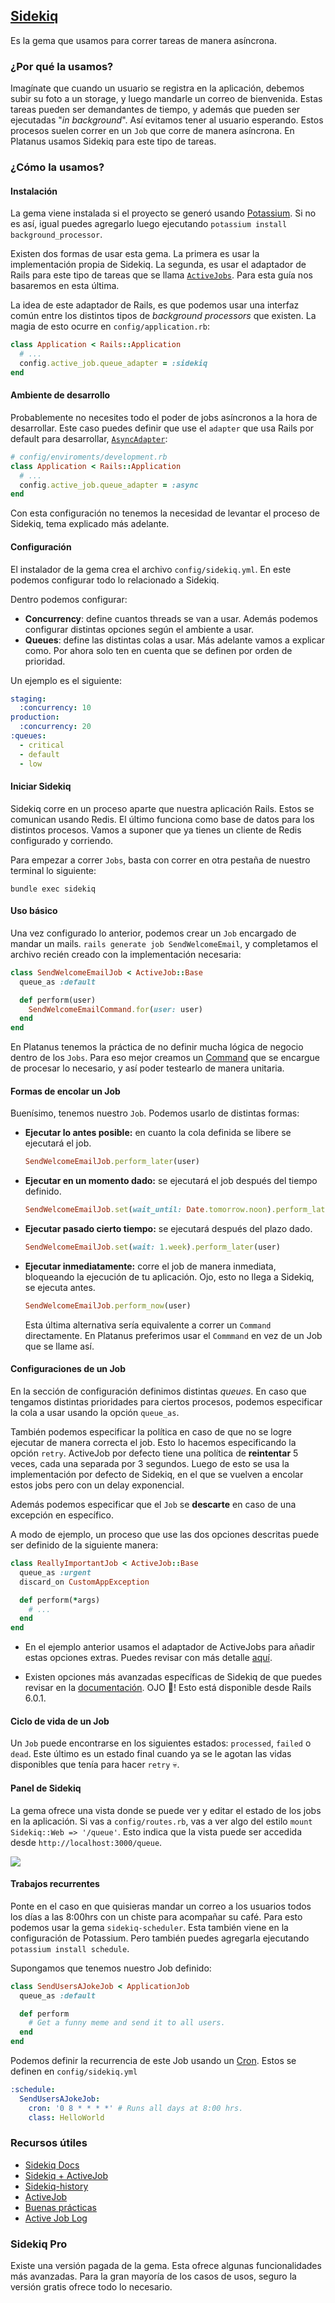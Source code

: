 ## [Sidekiq](https://github.com/mperham/sidekiq)

Es la gema que usamos para correr tareas de manera asíncrona.

### ¿Por qué la usamos?

Imagínate que cuando un usuario se registra en la aplicación, debemos subir su foto a un storage, y luego mandarle un correo de bienvenida. Estas tareas pueden ser demandantes de tiempo, y además que pueden ser ejecutadas "*in background*". Así evitamos tener al usuario esperando. Estos procesos suelen correr en un `Job` que corre de manera asíncrona. En Platanus usamos Sidekiq para este tipo de tareas.

### ¿Cómo la usamos?

#### Instalación
La gema viene instalada si el proyecto se generó usando [Potassium](https://github.com/platanus/potassium). Si no es así, igual puedes agregarlo luego ejecutando `potassium install background_processor`.

Existen dos formas de usar esta gema. La primera es usar la implementación propia de Sidekiq. La segunda, es usar el adaptador de Rails para este tipo de tareas que se llama [`ActiveJobs`](https://guides.rubyonrails.org/active_job_basics.html). Para esta guía nos basaremos en esta última.

La idea de este adaptador de Rails, es que podemos usar una interfaz común entre los distintos tipos de *background processors* que existen. La magia de esto ocurre en `config/application.rb`:

```ruby
class Application < Rails::Application
  # ...
  config.active_job.queue_adapter = :sidekiq
end
```

#### Ambiente de desarrollo

Probablemente no necesites todo el poder de jobs asíncronos a la hora de desarrollar. Este caso puedes definir que use el `adapter` que usa Rails por default para desarrollar, [`AsyncAdapter`](https://api.rubyonrails.org/classes/ActiveJob/QueueAdapters/AsyncAdapter.html):

```ruby
# config/enviroments/development.rb
class Application < Rails::Application
  # ...
  config.active_job.queue_adapter = :async
end
```

Con esta configuración no tenemos la necesidad de levantar el proceso de Sidekiq, tema explicado más adelante.

#### Configuración

El instalador de la gema crea el archivo `config/sidekiq.yml`. En este podemos configurar todo lo relacionado a Sidekiq.

Dentro podemos configurar:
- **Concurrency**: define cuantos threads se van a usar. Además podemos configurar distintas opciones según el ambiente a usar.
- **Queues**: define las distintas colas a usar. Más adelante vamos a explicar como. Por ahora solo ten en cuenta que se definen por orden de prioridad.

Un ejemplo es el siguiente:

```yml
staging:
  :concurrency: 10
production:
  :concurrency: 20
:queues:
  - critical
  - default
  - low
```

#### Iniciar Sidekiq

Sidekiq corre en un proceso aparte que nuestra aplicación Rails. Estos se comunican usando Redis. El último funciona como base de datos para los distintos procesos. Vamos a suponer que ya tienes un cliente de Redis configurado y corriendo.

 Para empezar a correr `Jobs`, basta con correr en otra pestaña de nuestro terminal lo siguiente:

```
bundle exec sidekiq
```

#### Uso básico

Una vez configurado lo anterior, podemos crear un `Job` encargado de mandar un mails. `rails generate job SendWelcomeEmail`, y completamos el archivo recién creado con la implementación necesaria:

```ruby
class SendWelcomeEmailJob < ActiveJob::Base
  queue_as :default

  def perform(user)
    SendWelcomeEmailCommand.for(user: user)
  end
end
```

En Platanus tenemos la práctica de no definir mucha lógica de negocio dentro de los `Jobs`. Para eso mejor creamos un [Command](https://la-guia.platan.us/stack/ruby/rails/powertypes#commands-app-commands) que se encargue de procesar lo necesario, y así poder testearlo de manera unitaria.

#### Formas de encolar un Job

Buenísimo, tenemos nuestro `Job`. Podemos usarlo de distintas formas:

- **Ejecutar lo antes posible:** en cuanto la cola definida se libere se ejecutará el job.
  ```ruby
  SendWelcomeEmailJob.perform_later(user)
  ```
- **Ejecutar en un momento dado:** se ejecutará el job después del tiempo definido.
  ```ruby
  SendWelcomeEmailJob.set(wait_until: Date.tomorrow.noon).perform_later(user)
  ```
- **Ejecutar pasado cierto tiempo:** se ejecutará después del plazo dado.
  ```ruby
  SendWelcomeEmailJob.set(wait: 1.week).perform_later(user)
  ```
- **Ejecutar inmediatamente:** corre el job de manera inmediata, bloqueando la ejecución de tu aplicación. Ojo, esto no llega a Sidekiq, se ejecuta antes.
  ```ruby
  SendWelcomeEmailJob.perform_now(user)
  ```
  Esta última alternativa sería equivalente a correr un `Command` directamente. En Platanus preferimos usar el `Commmand` en vez de un Job que se llame así.

#### Configuraciones de un Job

En la sección de configuración definimos distintas *queues*. En caso que tengamos distintas prioridades para ciertos procesos, podemos especificar la cola a usar usando la opción `queue_as`.

También podemos especificar la política en caso de que no se logre ejecutar de manera correcta el job. Esto lo hacemos especificando la opción `retry`. ActiveJob por defecto tiene una política de **reintentar** 5 veces, cada una separada por 3 segundos. Luego de esto se usa la implementación por defecto de Sidekiq, en el que se vuelven a encolar estos jobs pero con un delay exponencial.

Además podemos especificar que el `Job` se **descarte** en caso de una excepción en específico.

A modo de ejemplo, un proceso que use las dos opciones descritas puede ser definido de la siguiente manera:

```ruby
class ReallyImportantJob < ActiveJob::Base
  queue_as :urgent
  discard_on CustomAppException

  def perform(*args)
    # ...
  end
end
```

- En el ejemplo anterior usamos el adaptador de ActiveJobs para añadir estas opciones extras. Puedes revisar con más detalle [aquí](https://edgeguides.rubyonrails.org/active_job_basics.html#retrying-or-discarding-failed-jobs).

- Existen opciones más avanzadas específicas de Sidekiq de que puedes revisar en la [documentación](https://github.com/mperham/sidekiq/wiki/Advanced-Options). OJO 👀! Esto está disponible desde Rails 6.0.1.

#### Ciclo de vida de un Job

Un `Job` puede encontrarse en los siguientes estados: `processed`, `failed` o `dead`. Este último es un estado final cuando ya se le agotan las vidas disponibles que tenía para hacer `retry` 💀.

#### Panel de Sidekiq

La gema ofrece una vista donde se puede ver y editar el estado de los jobs en la aplicación. Si vas a `config/routes.rb`, vas a ver algo del estilo `mount Sidekiq::Web => '/queue'`. Esto indica que la vista puede ser accedida desde `http://localhost:3000/queue`.

<img src="./assets/sidekiq-panel.png" />

#### Trabajos recurrentes

Ponte en el caso en que quisieras mandar un correo a los usuarios todos los días a las 8:00hrs con un chiste para acompañar su café. Para esto podemos usar la gema `sidekiq-scheduler`. Esta también viene en la configuración de Potassium. Pero también puedes agregarla ejecutando `potassium install schedule`.

Supongamos que tenemos nuestro Job definido:

```ruby
class SendUsersAJokeJob < ApplicationJob
  queue_as :default

  def perform
    # Get a funny meme and send it to all users.
  end
end
```

Podemos definir la recurrencia de este Job usando un [Cron](https://crontab.guru/). Estos se definen en `config/sidekiq.yml`

```yml
:schedule:
  SendUsersAJokeJob:
    cron: '0 8 * * * *' # Runs all days at 8:00 hrs.
    class: HelloWorld
```

### Recursos útiles

- [Sidekiq Docs](https://github.com/mperham/sidekiq/wiki/Getting-Started)
- [Sidekiq + ActiveJob](https://github.com/mperham/sidekiq/wiki/Active+Job)
- [Sidekiq-history](https://github.com/russ/sidekiq-history)
- [ActiveJob](https://edgeguides.rubyonrails.org/active_job_basics.html)
- [Buenas prácticas](https://github.com/mperham/sidekiq/wiki/Best-Practices)
- [Active Job Log](https://github.com/platanus/active_job_log)

### Sidekiq Pro

Existe una versión pagada de la gema. Esta ofrece algunas funcionalidades más avanzadas. Para la gran mayoría de los casos de usos, seguro la versión gratis ofrece todo lo necesario.